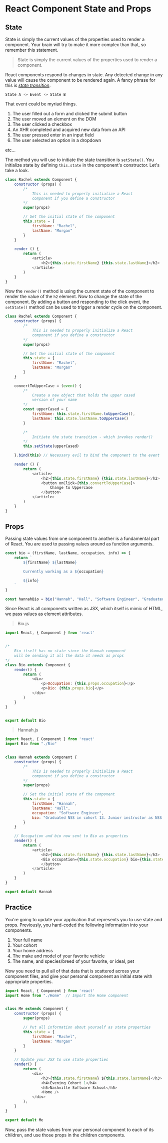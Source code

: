 # React Component State and Props

## State

State is simply the current values of the properties used to render a component. Your brain will try to make it more complex than that, so remember this statement.

> State is simply the current values of the properties used to render a component.

React components respond to changes in state. Any detected change in any value will cause the component to be rendered again. A fancy phrase for this is [_state transition_](https://en.wikipedia.org/wiki/State_diagram).

`State A -> Event -> State B`

That event could be myriad things.

1. The user filled out a form and clicked the submit button
1. The user moved an element on the DOM
1. The user clicked a checkbox
1. An XHR completed and acquired new data from an API
1. The user pressed enter in an input field
1. The user selected an option in a dropdown

etc...

The method you will use to initiate the state transition is `setState()`. You initialize state by defining `this.state` in the component's constructor. Let's take a look.

```js
class Rachel extends Component {
    constructor (props) {
        /*
            This is needed to properly initialize a React
            component if you define a constructor
        */
        super(props)

        // Set the initial state of the component
        this.state = {
            firstName: "Rachel",
            lastName: "Morgan"
        }
    }

    render () {
        return (
            <article>
                <h2>{this.state.firstName} {this.state.lastName}</h2>
            </article>
        )
    }
}
```

Now the `render()` method is using the current state of the component to render the value of the `h2` element. Now to change the state of the component. By adding a button and responding to the click event, the `setState()` method can be used to trigger a render cycle on the component.

```js
class Rachel extends Component {
    constructor (props) {
        /*
            This is needed to properly initialize a React
            component if you define a constructor
        */
        super(props)

        // Set the initial state of the component
        this.state = {
            firstName: "Rachel",
            lastName: "Morgan"
        }
    }

    convertToUpperCase = (event) {
        /*
            Create a new object that holds the upper cased
            version of your name
        */
        const upperCased = {
            firstName: this.state.firstName.toUpperCase(),
            lastName: this.state.lastName.toUpperCase()
        }

        /*
            Initiate the state transition - which invokes render()
        */
        this.setState(upperCased)

    }.bind(this) // Necessary evil to bind the component to the event

    render () {
        return (
            <article>
                <h2>{this.state.firstName} {this.state.lastName}</h2>
                <button onClick={this.convertToUpperCase}>
                    Change to Uppercase
                </button>
            </article>
        )
    }
}
```

## Props

Passing state values from one component to another is a fundamental part of React. You are used to passing values around as function arguments.

```js
const bio = (firstName, lastName, occupation, info) => {
    return `
        ${firstName} ${lastName}

        Currently working as a ${occupation}

        ${info}
    `
}

const hannahBio = bio("Hannah", "Hall", "Software Engineer", "Graduated NSS in cohort 13. Junior instructor as NSS for one year. Now kicking ass professionally.")
```

Since React is all components written as JSX, which itself is mimic of HTML, we pass values as element attributes.

> Bio.js

```js
import React, { Component } from 'react'


/*
    Bio itself has no state since the Hannah component
    will be sending it all the data it needs as props
*/
class Bio extends Component {
    render() {
        return (
            <div>
                <p>Occupation: {this.props.occupation}</p>
                <p>Bio: {this.props.bio}</p>
            </div>
        )
    }
}


export default Bio
```

> Hannah.js

```js
import React, { Component } from 'react'
import Bio from "./Bio"


class Hannah extends Component {
    constructor (props) {
        /*
            This is needed to properly initialize a React
            component if you define a constructor
        */
        super(props)

        // Set the initial state of the component
        this.state = {
            firstName: "Hannah",
            lastName: "Hall",
            occupation: "Software Engineer",
            bio: "Graduated NSS in cohort 13. Junior instructor as NSS for one year. Now kicking ass professionally."
        }
    }

    // Occupation and bio now sent to Bio as properties
    render() {
        return (
            <article>
                <h2>{this.state.firstName} {this.state.lastName}</h2>
                <Bio occupation={this.state.occupation} bio={this.state.bio} />
                </button>
            </article>
        )
    }
}

export default Hannah
```


## Practice

You're going to update your application that represents you to use state and props. Previously, you hard-coded the following information into your components.

1. Your full name
1. Your cohort
1. Your home address
1. The make and model of your favorite vehicle
1. The name, and species/breed of your favorite, or ideal, pet

Now you need to pull all of that data that is scattered across your component files, and give your personal component an initial state with appropriate properties.

```js
import React, { Component } from 'react'
import Home from "./Home"  // Import the Home component


class Me extends Component {
    constructor (props) {
        super(props)

        // Put all information about yourself as state properties
        this.state = {
            firstName: "Rachel",
            lastName: "Morgan"
        }
    }

    // Update your JSX to use state properties
    render() {
        return (
            <div>
                <h3>{this.state.firstName} ${this.state.lastName}</h3>
                <h4>Evening Cohort 1</h4>
                <h5>Nashville Software School</h5>
                <Home />
            </div>
        );
    }
}

export default Me
```

Now, pass the state values from your personal component to each of its children, and use those props in the children components.

